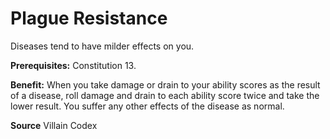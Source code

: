 ﻿---
cssclass: [feats]

---
# Plague Resistance

Diseases tend to have milder effects on you.

**Prerequisites:** Constitution 13.

**Benefit:** When you take damage or drain to your ability scores as the result of a disease, roll damage and drain to each ability score twice and take the lower result. You suffer any other effects of the disease as normal.

**Source** Villain Codex